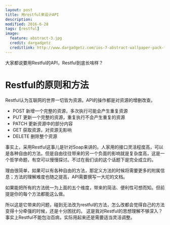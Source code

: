 ```yaml
---
layout: post
title: 用restful来设计API
description: 
modified: 2016-6-28
tags: [restful]
image:
  feature: abstract-3.jpg
  credit: dargadgetz
  creditlink: http://www.dargadgetz.com/ios-7-abstract-wallpaper-pack-for-iphone-5-and-ipod-touch-retina/
---
```


大家都说要用Restful的API，Restful到底长啥样？

# Restful的原则和方法

Restful认为互联网的世界一切皆为资源。API的操作都是对资源的增删改查。

* POST 新增一个完整的资源，多次执行可能会产生重复资源
* PUT 更新一个完整的资源，重复执行不会产生重复的资源
* PATCH 更新资源中的部分内容
* GET 获取资源，对资源无影响
* DELETE 删除整个资源

事实上，采用Restful这事儿是针对Soap来讲的。人家用的接口灵活程度高，可以是各种自由的方法。但是自由往往带来的另一个负面的影响就是复杂度高，这是一个哲学命题，有空可以慢慢探讨。不过在我们谈的这个话题下是完全成立的。

理由很简单，如果可以有各种自由的方法，那定义方法的时候将需要更多的附属信息；方法的理解难度也随之提高，API需要撰写一大坨的文档。

如果能把所有的方法统一为上面的五个维度，带来的简洁、便利性可想而知。但前提是你的每个方法都能这么做。

所以这是它带来的问题，碰到无法改为restful的方法，怎么改都会觉得自己的方法变得十分牵强的时候，还是十分困扰的。
这是我对Restful的思想理解不够深入？
事实上Restful不能包治百病，实际用起来还是需要适当灵活调整。